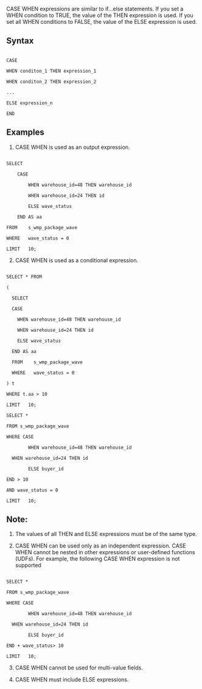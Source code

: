 CASE WHEN expressions are similar to if...else statements. If you set a WHEN condition to TRUE, the value of the THEN expression is used. If you set all WHEN conditions to FALSE, the value of the ELSE expression is used.





## Syntax

```

CASE

WHEN conditon_1 THEN expression_1

WHEN conditon_2 THEN expression_2

...

ELSE expression_n

END

```



## Examples

1. CASE WHEN is used as an output expression.



```

SELECT  

    CASE    

        WHEN warehouse_id=48 THEN warehouse_id

        WHEN warehouse_id=24 THEN id

        ELSE wave_status

    END AS aa

FROM    s_wmp_package_wave

WHERE   wave_status = 0

LIMIT   10;

```



2. CASE WHEN is used as a conditional expression.



```

SELECT * FROM

(

  SELECT  

  CASE    

    WHEN warehouse_id=48 THEN warehouse_id

    WHEN warehouse_id=24 THEN id

    ELSE wave_status

  END AS aa

  FROM    s_wmp_package_wave

  WHERE   wave_status = 0

) t

WHERE t.aa > 10

LIMIT   10;

SELECT *

FROM s_wmp_package_wave

WHERE CASE

        WHEN warehouse_id=48 THEN warehouse_id

  WHEN warehouse_id=24 THEN id

        ELSE buyer_id

END > 10

AND wave_status = 0

LIMIT   10;

```



## Note:

1. The values of all THEN and ELSE expressions must be of the same type.



2. CASE WHEN can be used only as an independent expression. CASE WHEN cannot be nested in other expressions or user-defined functions (UDFs). For example, the following CASE WHEN expression is not supported



```

SELECT *

FROM s_wmp_package_wave

WHERE CASE

        WHEN warehouse_id=48 THEN warehouse_id

  WHEN warehouse_id=24 THEN id

        ELSE buyer_id

END + wave_status> 10

LIMIT   10;

```



3. CASE WHEN cannot be used for multi-value fields.



4. CASE WHEN must include ELSE expressions.